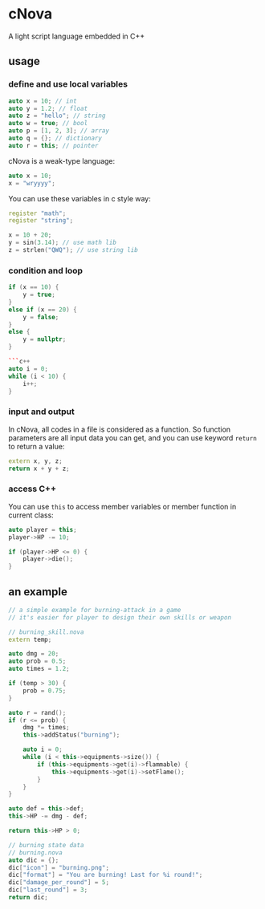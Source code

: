# cNova
A light script language embedded in C++

## usage
### define and use local variables
```c++
auto x = 10; // int
auto y = 1.2; // float
auto z = "hello"; // string
auto w = true; // bool
auto p = [1, 2, 3]; // array
auto q = {}; // dictionary
auto r = this; // pointer
```

cNova is a weak-type language:
```c++
auto x = 10;
x = "wryyyy";
```

You can use these variables in c style way:
```c++
register "math";
register "string";

x = 10 + 20;
y = sin(3.14); // use math lib
z = strlen("QWQ"); // use string lib
```

### condition and loop
```c++
if (x == 10) {
    y = true;
}
else if (x == 20) {
    y = false;
}
else {
    y = nullptr;
}

```c++
auto i = 0;
while (i < 10) {
    i++;
}
```

### input and output
In cNova, all codes in a file is considered as a function. So function parameters are all input data you can get, and you can use keyword `return` to return a value:
```c++
extern x, y, z;
return x + y + z;
```

### access C++
You can use `this` to access member variables or member function in current class:
```c++
auto player = this;
player->HP -= 10;

if (player->HP <= 0) {
    player->die();
}
```

## an example
```c++
// a simple example for burning-attack in a game
// it's easier for player to design their own skills or weapon

// burning_skill.nova
extern temp;

auto dmg = 20;
auto prob = 0.5;
auto times = 1.2;

if (temp > 30) {
    prob = 0.75;
}

auto r = rand();
if (r <= prob) {
    dmg *= times;
    this->addStatus("burning");

    auto i = 0;
    while (i < this->equipments->size()) {
        if (this->equipments->get(i)->flammable) {
            this->equipments->get(i)->setFlame();
        }
    }
}

auto def = this->def;
this->HP -= dmg - def;

return this->HP > 0;
```

```c++
// burning state data
// burning.nova
auto dic = {};
dic["icon"] = "burning.png";
dic["format"] = "You are burning! Last for %i round!";
dic["damage_per_round"] = 5;
dic["last_round"] = 3;
return dic;
```